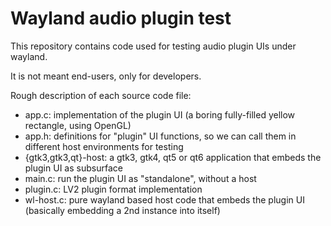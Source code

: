 # Wayland audio plugin test

This repository contains code used for testing audio plugin UIs under wayland.

It is not meant end-users, only for developers.

Rough description of each source code file:

 - app.c: implementation of the plugin UI (a boring fully-filled yellow rectangle, using OpenGL)
 - app.h: definitions for "plugin" UI functions, so we can call them in different host environments for testing
 - {gtk3,gtk3,qt}-host: a gtk3, gtk4, qt5 or qt6 application that embeds the plugin UI as subsurface
 - main.c: run the plugin UI as "standalone", without a host
 - plugin.c: LV2 plugin format implementation
 - wl-host.c: pure wayland based host code that embeds the plugin UI (basically embedding a 2nd instance into itself)
